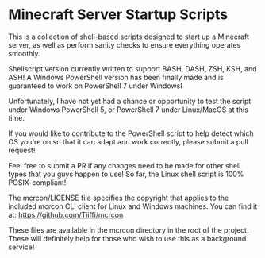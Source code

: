 # Minecraft Server Startup Scripts

This is a collection of shell-based scripts designed to start up a Minecraft server, as well as perform sanity checks to ensure everything operates smoothly.

Shellscript version currently written to support BASH, DASH, ZSH, KSH, and ASH! A Windows PowerShell version has been finally made and is guaranteed to work on PowerShell 7 under Windows!

Unfortunately, I have not yet had a chance or opportunity to test the script under Windows PowerShell 5, or PowerShell 7 under Linux/MacOS at this time.

If you would like to contribute to the PowerShell script to help detect which OS you're on so that it can adapt and work correctly, please submit a pull request!

Feel free to submit a PR if any changes need to be made for other shell types that you guys happen to use! So far, the Linux shell script is 100% POSIX-compliant!

The mcrcon/LICENSE file specifies the copyright that applies to the included mcrcon CLI client for Linux and Windows machines. You can find it at: https://github.com/Tiiffi/mcrcon

These files are available in the mcrcon directory in the root of the project. These will definitely help for those who wish to use this as a background service!
